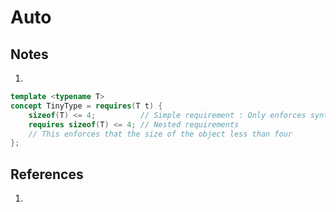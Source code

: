 # Auto

## Notes
1. 

```cpp
template <typename T>
concept TinyType = requires(T t) {
    sizeof(T) <= 4;          // Simple requirement : Only enforces syntax
    requires sizeof(T) <= 4; // Nested requirements 
    // This enforces that the size of the object less than four
};
```

## References

1. 

